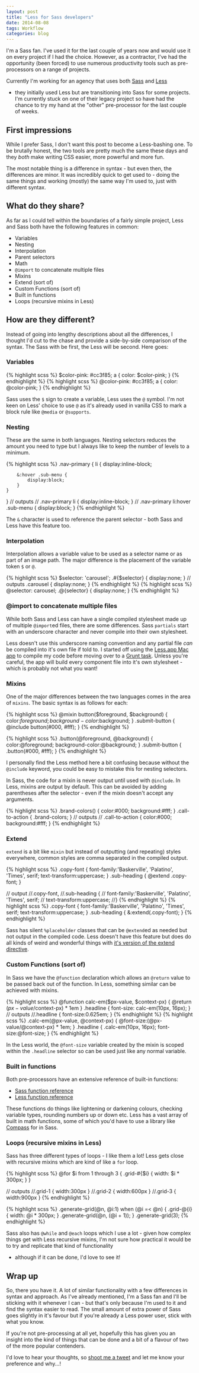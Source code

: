```yaml
---
layout: post
title: "Less for Sass developers"
date: 2014-08-08
tags: Workflow
categories: blog
---
```


I'm a Sass fan. I've used it for the last couple of years now and would
use it on every project if I had the choice. However, as
a contractor, I've had the opportunity (been forced) to use numerous
productivity tools such as pre-processors on a range of projects.

Currently I'm working for an agency that uses both
[Sass](http://www.sass-lang.com) and [Less](http://www.lesscss.org)
- they initially used Less but are transitioning into Sass for some
projects. I'm currently stuck on one of their legacy project so have had the
chance to try my hand at the "other" pre-processor for the last couple
of weeks.

## First impressions

While I prefer Sass, I don't want this post to become a 
Less-bashing one. To be brutally honest, the two tools are pretty much the
same these days and they *both* make writing CSS easier, more powerful
and more fun. 

The most notable thing is a difference in syntax - but
even then, the differences are minor. It was incredibly quick to get
used to - doing the same things and working (mostly) the same way I'm used
to, just with different syntax.

## What do they share?

As far as I could tell within the boundaries of a fairly simple project,
Less and Sass both have the following features in common:

* Variables
* Nesting
* Interpolation
* Parent selectors
* Math
* `@import` to concatenate multiple files
* Mixins
* Extend (sort of)
* Custom Functions (sort of)
* Built in functions
* Loops (recursive mixins in Less)

## How are they different?

Instead of going into lengthy descriptions about all the differences, I thought
I'd cut to the chase and provide a side-by-side comparison of the
syntax. The Sass with be first, the Less will be second.  Here goes:

### Variables

{% highlight scss %}
$color-pink: #cc3f85;
a { 
	color: $color-pink;
}
{% endhighlight %}
{% highlight scss %}
@color-pink: #cc3f85;
a { 
	color: @color-pink;
}
{% endhighlight %}

Sass uses the `$` sign to create a variable, Less uses the `@` symbol.
I'm not keen on Less' choice to use `@` as it's already used in vanilla
CSS to mark a block rule like `@media` or `@supports`.

### Nesting

These are the same in both languages. Nesting selectors reduces the
amount you need to type but I always like to keep the number of levels
to a minimum.

{% highlight scss %}
.nav-primary {
	li {
		display:inline-block;

		&:hover .sub-menu {
			display:block;
		}
	}
}
// outputs
// .nav-primary li { display:inline-block; }
// .nav-primary li:hover .sub-menu { display:block; }
{% endhighlight %}

The `&` character is used to reference the parent selector - both Sass
and Less have this feature too.

### Interpolation

Interpolation allows a variable value to be used as a selector name or
as part of an image path. The major difference is the placement of the
variable token `$` or `@`.

{% highlight scss %}
$selector: 'carousel';
.#{$selector} {
	display:none;
}
// outputs .carousel { display:none; }
{% endhighlight %}
{% highlight scss %}
@selector: carousel;
.@{selector} {
	display:none;
}
{% endhighlight %}

### @import to concatenate multiple files

While both Sass and Less can have a single compiled stylesheet made up
of multiple `@import`ed files, there are some differences. Sass
`partials` start with an underscore character and never compile into
their own stylesheet.

Less doesn't use this underscore naming convention and any partial file
*can* be compiled into it's own file if told to. I started off using the
[Less.app Mac app](http://incident57.com/less/) to compile my code
before moving over to a [Grunt
task](https://github.com/gruntjs/grunt-contrib-less).  Unless you're
careful, the app will build every component file into it's own
stylesheet - which is probably not what you want!

### Mixins

One of the major differences between the two languages comes in the area
of `mixins`. The basic syntax is as follows for each:

{% highlight scss %}
@mixin button($foreground, $background) {
	color:$foreground;
	background-color:$background;
}
.submit-button {
	@include button(#000, #fff);
}
{% endhighlight %}

{% highlight scss %}
.button(@foreground, @background) {
	color:@foreground;
	background-color:@background;
}
.submit-button {
	.button(#000, #fff);
}
{% endhighlight %}

I personally find the Less method here a bit confusing because without
the `@include` keyword, you could be easy to mistake this for nesting
selectors. 

In Sass, the code for a mixin is never output until used with
`@include`. In Less, mixins are output by default. This can be avoided
by adding parentheses after the selector - even if the mixin doesn't
accept any arguments.

{% highlight scss %}
.brand-colors() {
	color:#000;
	background:#fff;
}
.call-to-action {
	.brand-colors;
}
// outputs
// .call-to-action { color:#000; background:#fff; }
{% endhighlight %}

### Extend

`extend` is a bit like `mixin` but instead of outputting (and repeating)
styles everywhere, common styles are comma separated in the compiled
output.

{% highlight scss %}
.copy-font {
	font-family:'Baskerville', 'Palatino', 'Times', serif;
	text-transform:uppercase;
}
.sub-heading { @extend .copy-font; }

// output
//.copy-font,
//.sub-heading {
//	font-family:'Baskerville', 'Palatino', 'Times', serif;
//	text-transform:uppercase;
//}
{% endhighlight %}
{% highlight scss %}
.copy-font {
	font-family:'Baskerville', 'Palatino', 'Times', serif;
	text-transform:uppercase;
}
.sub-heading { 
	&:extend(.copy-font); 
}
{% endhighlight %}

Sass has silent `%placeholder` classes that can be `@extend`ed as needed
but not output in the compiled code.  Less doesn't have this feature but
does do all kinds of weird and wonderful things with [it's version of
the extend directive](http://lesscss.org/features/#extend-feature).

### Custom Functions (sort of)

In Sass we have the `@function` declaration which allows an `@return`
value to be passed back out of the function. In Less, something similar
can be achieved with mixins.

{% highlight scss %}
@function calc-em($px-value, $context-px) {
	@return ($px-value/$context-px) * 1em
}
.headline {
	font-size: calc-em(10px, 16px);
}
// outputs 
//.headline { font-size:0.625em; }
{% endhighlight %}
{% highlight scss %}
.calc-em(@px-value, @context-px) {
	@font-size:(@px-value/@context-px) * 1em;
}
.headline {
	.calc-em(10px, 16px);
	font-size:@font-size;
}
{% endhighlight %}

In the Less world, the `@font-size` variable created by the mixin is
scoped within the `.headline` selector so can be used just like any
normal variable.

### Built in functions

Both pre-processors have an extensive reference of built-in functions:

* [Sass function reference](http://sass-lang.com/documentation/Sass/Script/Functions.html)
* [Less function reference](http://lesscss.org/functions/)

These functions do things like lightening or darkening colours, checking
variable types, rounding numbers up or down etc. Less has a vast array
of built in math functions, some of which you'd have to use a library
like [Compass](http://www.compass-style.org) for in Sass.

### Loops (recursive mixins in Less)

Sass has three different types of loops - I like them a lot! Less gets
close with recursive mixins which are kind of like a `for` loop.

{% highlight scss %}
@for $i from 1 through 3 {
	.grid-#{$i} {
		width: $i * 300px;
	}
}

// outputs
//.grid-1 { width:300px }
//.grid-2 { width:600px }
//.grid-3 { width:900px }
{% endhighlight %}

{% highlight scss %}
.generate-grid(@n, @i:1) when (@i =< @n) {
	.grid-@{i} {
		width: @i * 300px;
	}
	.generate-grid(@n, (@i + 1));
}
.generate-grid(3);
{% endhighlight %}

Sass also has `@while` and `@each` loops which I use a lot - given how
complex things get with Less recursive mixins, I'm not sure how
practical it would be to try and replicate that kind of functionality
- although if it can be done, I'd love to see it!

## Wrap up

So, there you have it. A lot of similar functionality with a few
differences in syntax and approach. As I've already mentioned, I'm
a Sass fan and I'll be sticking with it whenever I can - but that's only
because I'm used to it and find the syntax easier to read. The small
amount of extra power of Sass goes slightly in it's favour but if you're
already a Less power user, stick with what you know.

If you're not pre-processing at all yet, hopefully this has given you an
insight into the kind of things that can be done and a bit of a flavour
of two of the more popular contenders.

I'd love to hear your thoughts, so [shoot me
a tweet](http://www.guyroutledge.co.uk) and let me know your preference
and why...!
